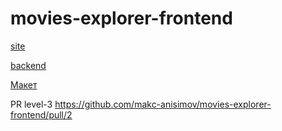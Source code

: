# movies-explorer-frontend
[site](https://diplomma.nomoredomains.xyz "movies")

[backend](https://api.diplomma.nomoredomains.xyz "movies")

[Макет](https://disk.yandex.ru/d/96pghG5KytpQ0w "Макет для Figma")

PR level-3 https://github.com/makc-anisimov/movies-explorer-frontend/pull/2
